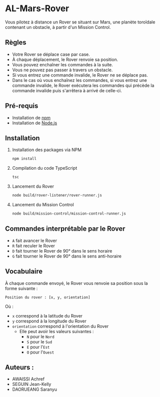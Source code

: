 # AL-Mars-Rover

Vous pilotez à distance un Rover se situant sur Mars, une planète toroïdale contenant un obstacle, à partir d'un Mission Control.

## Règles

-   Votre Rover se déplace case par case.
-   À chaque déplacement, le Rover renvoie sa position.
-   Vous pouvez enchaîner les commandes à la suite.
-   Vous ne pouvez pas passer à travers un obstacle.
-   Si vous entrez une commande invalide, le Rover ne se déplace pas.
-   Dans le cas où vous enchaînez les commandes, si vous entrez une commande invalide, le Rover exécutera les commandes qui précède la commande invalide puis s'arrêtera à arrivé de celle-ci.

## Pré-requis

-   Installation de [npm](https://docs.npmjs.com/downloading-and-installing-node-js-and-npm)
-   Installation de [Node.js](https://nodejs.org/en/download)

## Installation

1. Installation des packages via NPM
    ```sh
    npm install
    ```
2. Compilation du code TypeScript
    ```sh
    tsc
    ```
3. Lancement du Rover
    ```sh
    node build/rover-listener/rover-runner.js
    ```
4. Lancement du Mission Control
    ```sh
    node build/mission-control/mission-control-runner.js
    ```

## Commandes interprétable par le Rover

-   `A` fait avancer le Rover
-   `R` fait reculer le Rover
-   `D` fait tourner le Rover de 90° dans le sens horaire
-   `G` fait tourner le Rover de 90° dans le sens anti-horaire

## Vocabulaire

À chaque commande envoyé, le Rover vous renvoie sa position sous la forme suivante :

`Position du rover : [x, y, orientation]`

Où :

-   `x` correspond à la latitude du Rover
-   `y` correspond à la longitude du Rover
-   `orientation` correspond à l'orientation du Rover
    -   Elle peut avoir les valeurs suivantes :
        -   `N` pour le `Nord`
        -   `S` pour le `Sud`
        -   `E` pour l'`Est`
        -   `O` pour l'`Ouest`

## Auteurs :

-   AWAISSI Achref
-   SEGUIN Jean-Kelly
-   DAORUEANG Saranyu
